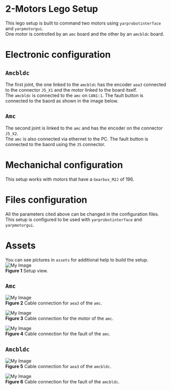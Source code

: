 2-Motors Lego Setup
===================

This lego setup is built to command two motors using `yarprobotinterface` and `yarpmotorgui`.   
One motor is controlled by an `amc` board and the other by an `amcbldc` board.

# Electronic configuration

## `Amcbldc`
The first joint, the one linked to the `amcbldc` has the encoder `aea3` connected to the connector `J5_X1` and the motor linked to the board itself.    
The `amcbldc` is connected to the `amc` on `CAN1:1`.
The fault button is connected to the baord as shown in the image below.

## `Amc`
The second joint is linked to the `amc` and has the encoder on the connector `J5_X2`.   
The `amc` is also connected via ethernet to the PC.
The fault button is connected to the baord using the `J5` connector.


# Mechanichal configuration
This setup works with motors that have a `Gearbox_M2J` of 196.

# Files configuration
All the parameters cited above can be changed in the configuration files.   
This setup is configured to be used with `yarprobotinterface` and `yarpmotorgui`.

# Assets 
You can see pictures in `assets` for additional help to build the setup.
![My Image](assets/Lego_setup_view.jpg)          
**Figure 1** Setup view.

## `Amc`
![My Image](assets/Lego_setup_aea3_amc.jpg)          
**Figure 2** Cable connection for `aea3` of the `amc`.

![My Image](assets/Lego_setup_amc_motor.jpg)             
**Figure 3** Cable connection for the motor of the `amc`.

![My Image](assets/Lego_setup_amc_fault.jpg)             
**Figure 4** Cable connection for the fault of the `amc`.



## `Amcbldc`
![My Image](assets/Lego_setup_aea3_amcbldc.jpg)          
**Figure 5** Cable connection for `aea3` of the `amcbldc`.

![My Image](assets/Lego_setup_amcbldc_fault.jpg)             
**Figure 6** Cable connection for the fault of the `amcbldc`.